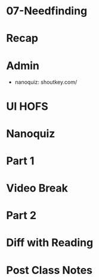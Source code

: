 # 07-Needfinding


# Recap


# Admin
- nanoquiz: shoutkey.com/


# UI HOFS


# Nanoquiz


# Part 1


# Video Break


# Part 2


# Diff with Reading


# Post Class Notes

